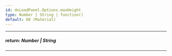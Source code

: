 ```yaml
---
id: dxLoadPanel.Options.maxHeight
type: Number | String | function()
default: 60 (Material)
---
```

---
##### return: Number | String
<!-- %return% -->

---

<!-- %fullDescription% -->

<!-- import * from 'api-reference\10 UI Components\dxOverlay\1 Configuration\maxHeight.md' -->